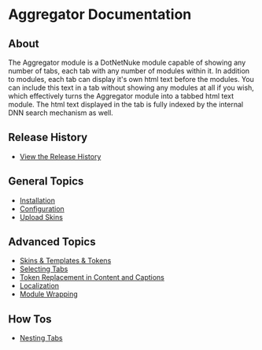 # Aggregator Documentation

## About

The Aggregator module is a DotNetNuke module capable of showing any number of
tabs, each tab with any number of modules within it. In addition to
modules, each tab can display it's own html text before the modules. You
can include this text in a tab without showing any modules at all if you
wish, which effectively turns the Aggregator module into a tabbed html
text module. The html text displayed in the tab is fully indexed by the
internal DNN search mechanism as well.

## Release History

* [View the Release History](releases)

## General Topics

* [Installation](installation)
* [Configuration](configuration)
* [Upload Skins](uploadskins)

## Advanced Topics

* [Skins & Templates & Tokens](templates)
* [Selecting Tabs](selectingtabs)
* [Token Replacement in Content and Captions](tabcaptionreplacement)
* [Localization](]localization)
* [Module Wrapping](modulewrapping)

## How Tos

* [Nesting Tabs](nesting)


